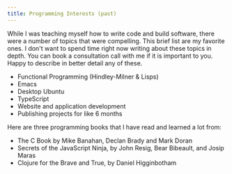 ```yaml
---
title: Programming Interests (past)
---
```


While I was teaching myself how to write code and build software, there were a number of topics that were compelling. This brief list are my favorite ones. I don't want to spend time right now writing about these topics in depth. You can book a consultation call with me if it is important to you. Happy to describe in better detail any of these.

  - Functional Programming (Hindley-Milner & Lisps)
  - Emacs
  - Desktop Ubuntu
  - TypeScript
  - Website and application development
  - Publishing projects for like 6 months

Here are three programming books that I have read and learned a lot from:

  - The C Book by Mike Banahan, Declan Brady and Mark Doran
  - Secrets of the JavaScript Ninja, by John Resig, Bear Bibeault, and Josip Maras
  - Clojure for the Brave and True, by Daniel Higginbotham 